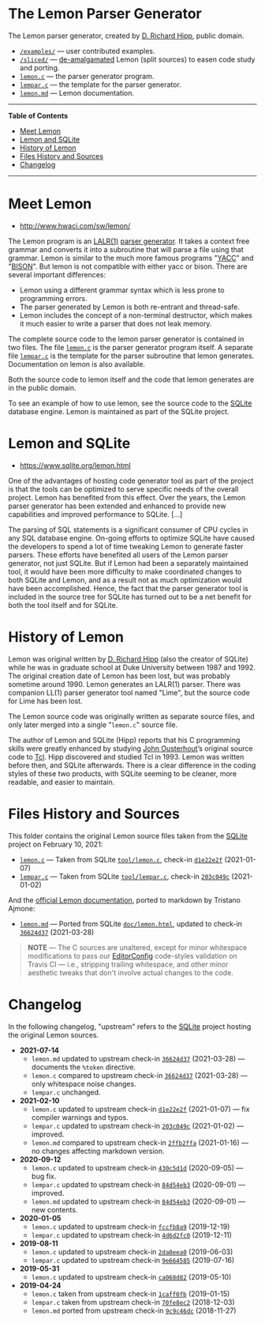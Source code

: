 # The Lemon Parser Generator

The Lemon parser generator, created by [D. Richard Hipp], public domain.

- [`/examples/`][examples] — user contributed examples.
- [`/sliced/`][sliced] — [de-amalgamated] Lemon (split sources) to easen code study and porting.
- [`lemon.c`][lemon.c] — the parser generator program.
- [`lempar.c`][lempar.c] — the template for the parser generator.
- [`lemon.md`][lemon.md] — Lemon documentation.

-----

**Table of Contents**

<!-- MarkdownTOC autolink="true" bracket="round" autoanchor="false" lowercase="only_ascii" uri_encoding="true" levels="1,2,3" -->

- [Meet Lemon](#meet-lemon)
- [Lemon and SQLite](#lemon-and-sqlite)
- [History of Lemon](#history-of-lemon)
- [Files History and Sources](#files-history-and-sources)
- [Changelog](#changelog)

<!-- /MarkdownTOC -->

-----

# Meet Lemon

- http://www.hwaci.com/sw/lemon/

The Lemon program is an [LALR(1)]  [parser generator].
It takes a context free grammar and converts it into a subroutine that will parse a file using that grammar.
Lemon is similar to the much more famous programs "[YACC]" and "[BISON]".
But lemon is not compatible with either yacc or bison.
There are several important differences:

* Lemon using a different grammar syntax which is less prone to programming errors.
* The parser generated by Lemon is both re-entrant and thread-safe.
* Lemon includes the concept of a non-terminal destructor, which makes it much easier to write a parser that does not leak memory.

The complete source code to the lemon parser generator is contained in two files.
The file [`lemon.c`][lemon.c] is the parser generator program itself.
A separate file [`lempar.c`][lempar.c] is the template for the parser subroutine that lemon generates.
Documentation on lemon is also available.

Both the source code to lemon itself and the code that lemon generates are in the public domain.

To see an example of how to use lemon, see the source code to the [SQLite] database engine.
Lemon is maintained as part of the SQLite project.


# Lemon and SQLite

- https://www.sqlite.org/lemon.html

One of the advantages of hosting code generator tool as part of the project is that the tools can be optimized to serve specific needs of the overall project.
Lemon has benefited from this effect.
Over the years, the Lemon parser generator has been extended and enhanced to provide new capabilities and improved performance to SQLite. [...]

The parsing of SQL statements is a significant consumer of CPU cycles in any SQL database engine.
On-going efforts to optimize SQLite have caused the developers to spend a lot of time tweaking Lemon to generate faster parsers.
These efforts have benefited all users of the Lemon parser generator, not just SQLite.
But if Lemon had been a separately maintained tool, it would have been more difficulty to make coordinated changes to both SQLite and Lemon, and as a result not as much optimization would have been accomplished.
Hence, the fact that the parser generator tool is included in the source tree for SQLite has turned out to be a net benefit for both the tool itself and for SQLite.


# History of Lemon

Lemon was original written by [D. Richard Hipp]  (also the creator of SQLite) while he was in graduate school at Duke University between 1987 and 1992.
The original creation date of Lemon has been lost, but was probably sometime around 1990.
Lemon generates an LALR(1) parser.
There was companion LL(1) parser generator tool named "Lime", but the source code for Lime has been lost.

The Lemon source code was originally written as separate source files, and only later merged into a single "`lemon.c`" source file.

The author of Lemon and SQLite (Hipp) reports that his C programming skills were greatly enhanced by studying [John Ousterhout]’s original source code to [Tcl].
Hipp discovered and studied Tcl in 1993.
Lemon was written before then, and SQLite afterwards.
There is a clear difference in the coding styles of these two products, with SQLite seeming to be cleaner, more readable, and easier to maintain.


# Files History and Sources

This folder contains the original Lemon source files taken from the [SQLite] project on February 10, 2021:

- [`lemon.c`][lemon.c] — Taken from SQLite [`tool/lemon.c`][us lemon.c], check-in [`d1e22e2f`][d1e22e2f]  (2021-01-07)
- [`lempar.c`][lempar.c] — Taken from SQLite [`tool/lempar.c`][us lempar.c], check-in [`203c049c`][203c049c]  (2021-01-02)

And the [official Lemon documentation], ported to markdown by Tristano Ajmone:

- [`lemon.md`][lemon.md] — Ported from SQLite [`doc/lemon.html`][us lemon.html], updated to check-in [`36624d37`][36624d37]  (2021-03-28)

> **NOTE** — The C sources are unaltered, except for minor whitespace modifications to pass our [EditorConfig] code-styles validation on Travis CI — i.e., stripping trailing whitespace, and other minor aesthetic tweaks that don't involve actual changes to the code.

# Changelog

In the following changelog, "upstream" refers to the [SQLite] project hosting the original Lemon sources.

- **2021-07-14**
    + `lemon.md` updated to upstream check-in [`36624d37`][36624d37]  (2021-03-28) — documents the `%token` directive.
    + `lemon.c` compared to upstream check-in [`36624d37`][36624d37]  (2021-03-28) — only whitespace noise changes.
    + `lempar.c` unchanged.
- **2021-02-10**
    + `lemon.c` updated to upstream check-in [`d1e22e2f`][d1e22e2f]  (2021-01-07) — fix compiler warnings and typos.
    + `lempar.c` updated to upstream check-in [`203c049c`][203c049c]  (2021-01-02) — improved.
    + `lemon.md` compared to upstream check-in [`2ffb2ffa`][2ffb2ffa]  (2021-01-16) — no changes affecting markdown version.
- **2020-09-12**
    + `lemon.c` updated to upstream check-in [`430c5d1d`][430c5d1d]  (2020-09-05) — bug fix.
    + `lempar.c` updated to upstream check-in [`84d54eb3`][84d54eb3]  (2020-09-01) — improved.
    + `lemon.md` updated to upstream check-in [`84d54eb3`][84d54eb3]  (2020-09-01) — new contents.
- **2020-01-05**
    + `lemon.c` updated to upstream check-in [`fccfb8a9`][fccfb8a9]  (2019-12-19)
    + `lempar.c` updated to upstream check-in [`4d6d2fc0`][4d6d2fc0]  (2019-12-11)
- **2019-08-11**
    + `lemon.c` updated to upstream check-in [`2da0eea0`][2da0eea0]  (2019-06-03)
    + `lempar.c` updated to upstream check-in [`9e664585`][9e664585]  (2019-07-16)
- **2019-05-31**
    + `lemon.c` updated to upstream check-in [`ca068d82`][ca068d82]  (2019-05-10)
- **2019-04-24**
    + `lemon.c` taken from upstream check-in [`1caff0fb`][1caff0fb]  (2019-01-15)
    + `lempar.c` taken from upstream check-in [`70fe8ec2`][70fe8ec2]  (2018-12-03)
    + `lemon.md` ported from upstream check-in [`9c9c46dc`][9c9c46dc]  (2018-11-27)

<!-----------------------------------------------------------------------------
                               REFERENCE LINKS
------------------------------------------------------------------------------>

[de-amalgamated]: https://www.sqlite.org/amalgamation.html "Learn about amalgamation in the SQLite project"
[LALR(1)]: https://en.wikipedia.org/wiki/LALR_parser "See Wikipedia page on LALR parser"
[parser generator]: https://en.wikipedia.org/wiki/Compiler-compiler "See Wikipedia page on Compiler-compiler"

<!-- project files -->

[lemon.c]: ./lemon.c "View source"
[lempar.c]: ./lempar.c "View source"
[lemon.md]: ./lemon.md "View source"

<!-- project folders -->

[examples]: ./examples/ "Navigate folder"
[sliced]: ./sliced/ "Navigate folder"

<!-- upstream sources & check-ins (newest on top) -->

[us lemon.c]: https://www.sqlite.org/src/file/tool/lemon.c "View latest upstream source file version"
[d1e22e2f]: https://www.sqlite.org/src/info/d1e22e2f76cce7eb "View upstream check-in"
[430c5d1d]: https://www.sqlite.org/src/info/430c5d1da57af452 "View upstream check-in"
[fccfb8a9]: https://www.sqlite.org/src/info/fccfb8a9ed3c1df9 "View upstream check-in"
[2da0eea0]: https://www.sqlite.org/src/info/2da0eea02d128c37 "View upstream check-in"
[ca068d82]: https://www.sqlite.org/src/info/ca068d82387fc3cd "View upstream check-in"
[1caff0fb]: https://www.sqlite.org/src/info/1caff0fb0b2051e2 "View upstream check-in"


[us lempar.c]: https://www.sqlite.org/src/file/tool/lempar.c "View latest upstream source file version"
[203c049c]: https://www.sqlite.org/src/info/203c049c66238041 "View upstream check-in"
[84d54eb3]: https://www.sqlite.org/src/info/84d54eb357161741 "View upstream check-in"
[4d6d2fc0]: https://www.sqlite.org/src/info/4d6d2fc046d586a1 "View upstream check-in"
[9e664585]: https://www.sqlite.org/src/info/9e66458592d40fbd "View upstream check-in"
[70fe8ec2]: https://www.sqlite.org/src/info/70fe8ec2ae3099b8 "View upstream check-in"


[us lemon.html]: https://www.sqlite.org/src/file/doc/lemon.html "View latest upstream source file version"
[36624d37]: https://www.sqlite.org/src/info/36624d3740a8d095 "View latest upstream source file version"
[2ffb2ffa]: https://www.sqlite.org/src/info/2ffb2ffa0ea147ed "View latest upstream source file version"
[9c9c46dc]: https://www.sqlite.org/src/info/9c9c46dcbe92aeab "View upstream check-in"

[official Lemon documentation]: https://sqlite.org/src/doc/trunk/doc/lemon.html "View original HTML documentation"

<!-- 3rd party tools -->

[SQLite]: http://www.sqlite.org/ "Visit SQLite website"
[Bison]: https://www.gnu.org/software/bison/ "Visit GNU Bison website"
[Yacc]: https://en.wikipedia.org/wiki/Yacc "Wikipedia page on Yacc"
[Tcl]: https://www.tcl.tk/ "Visit Tcl website"
[EditorConfig]: https://editorconfig.org/ "Visit EditorConfig website"

<!-- people -->

[D. Richard Hipp]: http://www.hwaci.com/drh/ "Visit D. Richard Hipp's website"
[John Ousterhout]: https://web.stanford.edu/~ouster/cgi-bin/home.php "Visit John Ousterhout's web page at Stanford University"

<!-- EOF -->

